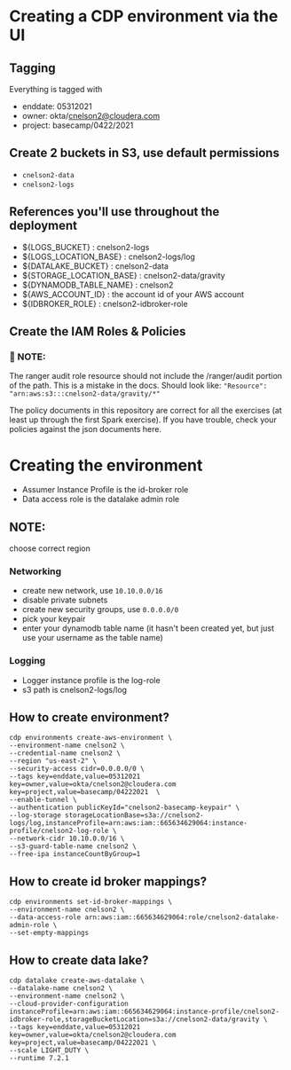 # Creating a CDP environment via the UI

## Tagging
Everything is tagged with 

* enddate:   05312021
* owner:  okta/cnelson2@cloudera.com
* project:   basecamp/0422/2021

## Create 2 buckets in S3, use default permissions
* `cnelson2-data`
* `cnelson2-logs`

## References you'll use throughout the deployment
* ${LOGS_BUCKET} : cnelson2-logs
* ${LOGS_LOCATION_BASE} : cnelson2-logs/log
* ${DATALAKE_BUCKET} : cnelson2-data
* ${STORAGE_LOCATION_BASE} : cnelson2-data/gravity
* ${DYNAMODB_TABLE_NAME} : cnelson2
* ${AWS_ACCOUNT_ID} : the account id of your AWS account
* ${IDBROKER_ROLE} : cnelson2-idbroker-role

## Create the IAM Roles & Policies

### &#x1F534; NOTE:  
The ranger audit role resource should not include the /ranger/audit portion of the path.  This is a mistake in the docs.
Should look like:
`"Resource": "arn:aws:s3:::cnelson2-data/gravity/*"`

The policy documents in this repository are correct for all the exercises (at least up through the first Spark exercise).  If you have trouble, check your policies against the json documents here.


# Creating the environment

* Assumer Instance Profile is the id-broker role
* Data access role is the datalake admin role

## NOTE:
choose correct region

### Networking
* create new network, use `10.10.0.0/16`
* disable private subnets
* create new security groups, use `0.0.0.0/0`
* pick your keypair
* enter your dynamodb table name (it hasn't been created yet, but just use your username as the table name)

### Logging
* Logger instance profile is the log-role
* s3 path is cnelson2-logs/log

## How to create environment?
```
cdp environments create-aws-environment \
--environment-name cnelson2 \
--credential-name cnelson2 \
--region "us-east-2" \
--security-access cidr=0.0.0.0/0 \
--tags key=enddate,value=05312021 key=owner,value=okta/cnelson2@cloudera.com key=project,value=basecamp/04222021  \
--enable-tunnel \
--authentication publicKeyId="cnelson2-basecamp-keypair" \
--log-storage storageLocationBase=s3a://cnelson2-logs/log,instanceProfile=arn:aws:iam::665634629064:instance-profile/cnelson2-log-role \
--network-cidr 10.10.0.0/16 \
--s3-guard-table-name cnelson2 \
--free-ipa instanceCountByGroup=1 
```


## How to create id broker mappings?
```
cdp environments set-id-broker-mappings \
--environment-name cnelson2 \
--data-access-role arn:aws:iam::665634629064:role/cnelson2-datalake-admin-role \
--set-empty-mappings 
```


## How to create data lake?
```
cdp datalake create-aws-datalake \
--datalake-name cnelson2 \
--environment-name cnelson2 \
--cloud-provider-configuration instanceProfile=arn:aws:iam::665634629064:instance-profile/cnelson2-idbroker-role,storageBucketLocation=s3a://cnelson2-data/gravity \
--tags key=enddate,value=05312021 key=owner,value=okta/cnelson2@cloudera.com key=project,value=basecamp/04222021 \
--scale LIGHT_DUTY \
--runtime 7.2.1 
```

